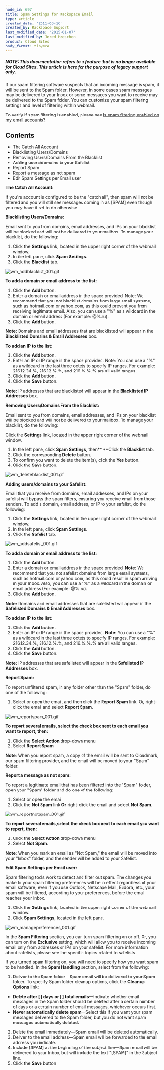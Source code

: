 ```yaml
---
node_id: 697
title: Spam Settings for Rackspace Email
type: article
created_date: '2011-03-16'
created_by: Rackspace Support
last_modified_date: '2015-01-07'
last_modified_by: Jered Heeschen
product: Cloud Sites
body_format: tinymce
---
```




##### <span>NOTE: *This documentation refers to a feature that is no longer available for Cloud Sites.  This article is here for the purpose of legacy support only.*</span>





<span><span>If our spam filtering software suspects that an incoming
message is spam, it will be sent to the Spam folder. However, in some
cases spam messages may be delivered to your Inbox or some messages you
want to receive may be delivered to the Spam folder. You can customize
your spam filtering settings and level of filtering within
webmail.</span></span>

<span><span>To verify if spam filtering is enabled, please see [Is spam
filtering enabled on my email
accounts?](/how-to/manage-spam-filtering-for-your-cloud-sites-email-accounts "Is spam filtering enabled on my email accounts?")</span></span>

<div id="toctitle">

<span><span>Contents</span></span>
----------------------------------

</div>

-   <span><span><span class="toctext">The Catch All
    Account</span></span></span>
-   <span><span><span class="toctext">Blacklisting
    Users/Domains</span></span></span>
-   <span><span><span class="toctext">Removing Users/Domains From the
    Blacklist</span></span></span>
-   <span><span><span class="toctext">Adding users/domains to your
    Safelist</span></span></span>
-   <span><span><span class="toctext">Report Spam</span></span></span>
-   <span><span><span class="toctext">Report a message as not
    spam</span></span></span>
-   <span><span><span class="toctext">Edit Spam Settings per Email
    user</span></span></span>



<span><span>**The Catch All Account:**</span></span>

<span><span>If you're account is configured to be the "catch all", then
spam will not be filtered and you will still see messages coming in as
\[SPAM\] even though you may have it set to do otherwise.</span></span>

<span><span>**Blacklisting Users/Domains:**</span></span>

<span><span>Email sent to you from domains, email addresses, and IPs on
your blacklist will be blocked and will not be delivered to your
mailbox. To manage your blacklist, do the following:</span></span>

1.  <span><span>Click the **Settings** link, located in the upper right
    corner of the webmail window.</span></span>
2.  <span><span>In the left pane, click **Spam Settings**.</span></span>
3.  <span><span>Click the **Blacklist** tab.</span></span>

![wm\_addblacklist\_001.gif](http://www.rackspace.com/apps/support/media/wm_addblacklist_001.gif)

<span><span>**To add a domain or email address to the
list:**</span></span>

1.  <span><span>Click the **Add** button.</span></span>
2.  <span><span>Enter a domain or email address in the space provided.
    Note: We recommend that you not blacklist domains from large email
    systems, such as hotmail.com or yahoo.com, as this could prevent you
    from receiving legitimate email. Also, you can use a "%" as a
    wildcard in the domain or email address (For
    example: @%.ru).</span></span>
3.  <span><span>Click the **Add** button.</span></span>

<span><span>**Note:** Domains and email addresses that are blacklisted
will appear in the **Blacklisted Domains & Email
Addresses** box.</span></span>



<span><span>**To add an IP to the list:**</span></span>

1.  <span><span>Click the **Add** button.</span></span>
2.  <span><span>Enter an IP or IP range in the space provided. Note: You
    can use a "%" as a wildcard in the last three octets to specify
    IP ranges. For example: 216.12.34.%, 216.12.%.%, and 216.%.%.% are
    all valid ranges.</span></span>
3.  <span><span>Click the **Add** button.</span></span>
4.  <span>Click the **Save** button.</span>

<span><span>**Note:** IP addresses that are blacklisted will appear in
the **Blacklisted IP Addresses** box.</span></span>



<span><span>**Removing Users/Domains From the Blacklist:**</span></span>

<span><span>Email sent to you from domains, email addresses, and IPs on
your blacklist will be blocked and will not be delivered to your
mailbox. To manage your blacklist, do the following:</span></span>

<span><span>Click the **Settings** link, located in the upper right
corner of the webmail window.</span></span>

1.  <span><span>In the left pane, click **Spam Settings**,
    then** **</span></span>Click the **Blacklist** tab.
2.  <span><span>Click the corresponding **Delete** button.</span></span>
3.  <span><span>To confirm you want to delete the item(s), click
    the **Yes** button.</span></span>
4.  <span><span>Click the **Save** button.</span></span>

![wm\_deleteblacklist\_001.gif](http://www.rackspace.com/apps/support/media/wm_deleteblacklist_001.gif)

<span><span>**Adding users/domains to your Safelist:**</span></span>

<span><span>Email that you receive from domains, email addresses, and
IPs on your safelist will bypass the spam filters, ensuring you receive
email from those senders. To add a domain, email address, or IP to your
safelist, do the following:  </span></span>

1.  <span><span>Click the **Settings** link, located in the upper right
    corner of the webmail window.</span></span>
2.  <span><span>In the left pane, click **Spam Settings**.</span></span>
3.  <span><span>Click the **Safelist** tab.</span></span>

![wm\_addsafelist\_001.gif](http://www.rackspace.com/apps/support/media/wm_addsafelist_001.gif)

<span><span>**To add a domain or email address to the
list:**</span></span>

1.  <span><span>Click the **Add** button.</span></span>
2.  <span><span>Enter a domain or email address in the space provided.
    **Note**: We recommend that you not safelist domains from large
    email systems, such as hotmail.com or yahoo.com, as this could
    result in spam arriving in your Inbox. Also, you can use a "%" as a
    wildcard in the domain or email address (For
    example: @%.ru).</span></span>
3.  <span><span>Click the **Add** button.</span></span>

<span><span>**Note:** Domains and email addresses that are safelisted
will appear in the **Safelisted Domains & Email
Addresses** box. </span></span>


<span><span>**To add an IP to the list:**</span></span>

1.  <span><span>Click the **Add** button.</span></span>
2.  <span><span>Enter an IP or IP range in the space provided. **Note**:
    You can use a "%" as a wildcard in the last three octets to specify
    IP ranges. For example: 216.12.34.%, 216.12.%.%, and 216.%.%.% are
    all valid ranges.</span></span>
3.  <span><span>Click the **Add** button.</span></span>
4.  <span><span>Click the **Save** button.</span></span>

<span><span>**Note:** IP addresses that are safelisted will appear in
the **Safelisted IP Addresses** box. </span></span>



<span><span>**Report Spam:**</span></span>

<span><span>To report unfiltered spam, in any folder other than the
"Spam" folder, do one of the following:</span></span>

1.  <span><span>Select or open the email, and then click the **Report
    Spam** link. Or, right-click the email and select **Report
    Spam**.</span></span>

![wm\_reportspam\_001.gif](http://www.rackspace.com/apps/support/media/wm_reportspam_001.gif)

<span><span>**To report several emails, select the check box next to
each email you want to report, then:**</span></span>

1.  <span><span>Click the **Select Action** drop-down menu</span></span>
2.  <span><span>Select **Report Spam**</span></span>

<span><span>**Note**: When you report spam, a copy of the email will be
sent to Cloudmark, our spam filtering provider, and the email will be
moved to your "Spam" folder.</span></span>



<span><span>**Report a message as not spam:**</span></span>

<span><span>To report a legitimate email that has been filtered into the
"Spam" folder, open your "Spam" folder and do one of the
following:</span></span>

1.  <span><span>Select or open the email</span></span>
2.  <span><span>Click the **Not Spam** link **Or** right-click the email
    and select **Not Spam**</span>.</span>

![wm\_reportnotspam\_001.gif](http://www.rackspace.com/apps/support/media/wm_reportnotspam_001.gif)

<span><span>**To report several emails,select the check box next to each
email you want to report, then:**</span></span>

1.  <span><span>Click the **Select Action** drop-down menu</span></span>
2.  <span><span>Select **Not Spam**.</span></span>

<span><span>**Note**: When you mark an email as "Not Spam," the email
will be moved into your "Inbox" folder, and the sender will be added to
your Safelist.</span></span>



<span><span>**Edit Spam Settings per Email user:**</span></span>

<span><span>Spam filtering tools work to detect and filter out spam. The
changes you make to your spam filtering preferences will be in effect
regardless of your email software; even if you use Outlook, Netscape
Mail, Eudora, etc., your spam will be filtered, according to your
preferences, before the email reaches your inbox.</span></span>

1.  <span><span>Click the **Settings** link, located in the upper right
    corner of the webmail window.</span></span>
2.  <span><span>Click **Spam Settings**, located in the
    left pane.</span></span>

![wm\_managepreferences\_001.gif](http://www.rackspace.com/apps/support/media/wm_managepreferences_001.gif)

<span><span>In the **Spam Filtering** section, you can turn spam
filtering on or off. Or, you can turn on the **Exclusive** setting,
which will allow you to receive incoming email only from addresses or
IPs on your safelist. For more information about safelists, please see
the specific topics related to safelists.</span></span>

<span><span>If you turned spam filtering on, you will need to specify
how you want spam to be handled. In the **Spam Handling** section,
select from the following:</span></span>

1.  <span><span>Deliver to the Spam folder&mdash;Spam email will be delivered
    to your Spam folder. To specify Spam folder cleanup options, click
    the **Cleanup Options** link:</span></span>

-   <span><span>**Delete after \[    \] days or \[    \] total
    emails**&mdash;Indicate whether email messages in the Spam folder should
    be deleted after a certain number of days or a certain number of
    email messages, whichever occurs first.</span></span>
-   <span><span>**Never automatically delete spam**&mdash;Select this if you
    want your spam messages delivered to the Spam folder, but you do not
    want spam messages automatically deleted.</span></span>

2.  <span><span>Delete the email immediately&mdash;Spam email will be
    deleted automatically.</span></span>
3.  <span><span>Deliver to the email address&mdash;Spam email will be
    forwarded to the email address you indicate.</span></span>
4.  <span><span>Include \[SPAM\] at the beginning of the subject
    line&mdash;Spam email will be delivered to your Inbox, but will include
    the text "\[SPAM\]" in the Subject line.</span></span>
5.  <span><span>Click the **Save** button</span></span>


